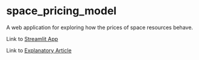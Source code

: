 # space_pricing_model
A web application for exploring how the prices of space resources behave.

Link to [Streamlit App](https://ulfkemmsies-space-pricing-model-streamlit-app-9vlnz9.streamlit.app/)

Link to [Explanatory Article](https://ulfkemmsies.github.io/Logseq_cockpit/#/page/how%20to%20price%20space%20resources%20at%20cislunar%20locations)
